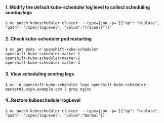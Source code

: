 #### 1. Modify the default kube-scheduler log level to collect scheduling scoring logs
~~~
$ oc patch kubescheduler cluster  --type=json -p='[{"op": "replace", "path": "/spec/logLevel", "value":"TraceAll"}]'
~~~

#### 2. Check kube-scheduler pod restarting
~~~   
$ oc get pods -n openshift-kube-scheduler
openshift-kube-scheduler-master-1
openshift-kube-scheduler-master-2
openshift-kube-scheduler-master-3
~~~

#### 3. View scheduling scoring logs
~~~
$ oc -n openshift-kube-scheduler logs openshift-kube-scheduler-master01.ocp4.example.com | grep nginx
~~~

#### 4..Restore kubescheduler logLevel
~~~
$ oc patch kubescheduler cluster  --type=json -p='[{"op": "replace", "path": "/spec/logLevel", "value":"Normal"}]'
~~~
